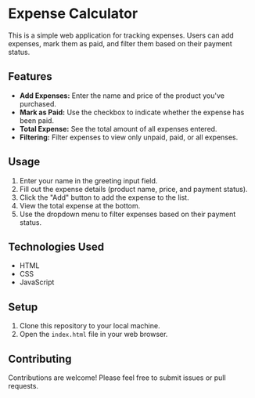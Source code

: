 # Expense Calculator

This is a simple web application for tracking expenses. Users can add expenses, mark them as paid, and filter them based on their payment status.

## Features

- **Add Expenses:** Enter the name and price of the product you've purchased.
- **Mark as Paid:** Use the checkbox to indicate whether the expense has been paid.
- **Total Expense:** See the total amount of all expenses entered.
- **Filtering:** Filter expenses to view only unpaid, paid, or all expenses.

## Usage

1. Enter your name in the greeting input field.
2. Fill out the expense details (product name, price, and payment status).
3. Click the "Add" button to add the expense to the list.
4. View the total expense at the bottom.
5. Use the dropdown menu to filter expenses based on their payment status.

## Technologies Used

- HTML
- CSS
- JavaScript

## Setup

1. Clone this repository to your local machine.
2. Open the `index.html` file in your web browser.


## Contributing

Contributions are welcome! Please feel free to submit issues or pull requests.


